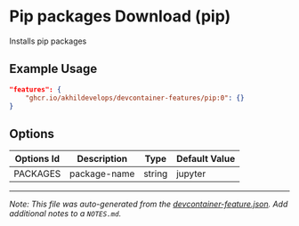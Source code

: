 
# Pip packages Download (pip)

Installs pip packages

## Example Usage

```json
"features": {
    "ghcr.io/akhildevelops/devcontainer-features/pip:0": {}
}
```

## Options

| Options Id | Description | Type | Default Value |
|-----|-----|-----|-----|
| PACKAGES | package-name | string | jupyter |



---

_Note: This file was auto-generated from the [devcontainer-feature.json](https://github.com/akhildevelops/devcontainer-features/blob/main/src/pip/devcontainer-feature.json).  Add additional notes to a `NOTES.md`._
